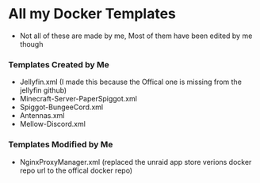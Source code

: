 # All my Docker Templates
- Not all of these are made by me, Most of them have been edited by me though

### Templates Created by Me
- Jellyfin.xml (I made this because the Offical one is missing from the jellyfin github)
- Minecraft-Server-PaperSpiggot.xml
- Spiggot-BungeeCord.xml
- Antennas.xml
- Mellow-Discord.xml

### Templates Modified by Me
- NginxProxyManager.xml	(replaced the unraid app store verions docker repo url to the offical docker repo)
